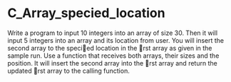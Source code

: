 # C_Array_specied_location
Write a program to input 10 integers into an array of size 30. Then it will input 5 integers into an
array and its location from user. You will insert the second array to the specied location in the
rst array as given in the sample run. Use a function that receives both arrays, their sizes and the
position. It will insert the second array into the rst array and return the updated rst array to
the calling function.

